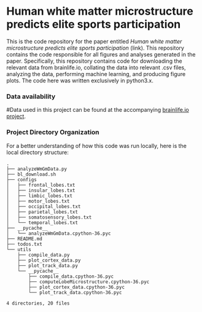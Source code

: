# Human white matter microstructure predicts elite sports participation

This is the code repository for the paper entitled _Human white matter microstructure predicts elite sports participation_ (link). This repository contains the code responsible for all figures and analyses generated in the paper. Specifically, this repository contains code for downloading the relevant data from brainlife.io, collating the data into relevant .csv files, analyzing the data, performing machine learning, and producing figure plots. The code here was written exclusively in python3.x.
<!--
#![fig1](./reports/figures/fig1.png)

#![fig2](./reports/figures/fig2.png)
-->
### Data availability

#Data used in this project can be found at the accompanying [brainlife.io project](LINKTOPROJ).

### Project Directory Organization

For a better understanding of how this code was run locally, here is the local directory structure:

	.
	├── analyzeWmGmData.py
	├── bl_download.sh
	├── configs
	│   ├── frontal_lobes.txt
	│   ├── insular_lobes.txt
	│   ├── limbic_lobes.txt
	│   ├── motor_lobes.txt
	│   ├── occipital_lobes.txt
	│   ├── parietal_lobes.txt
	│   ├── somatosensory_lobes.txt
	│   └── temporal_lobes.txt
	├── __pycache__
	│   └── analyzeWmGmData.cpython-36.pyc
	├── README.md
	├── todos.txt
	└── utils
	    ├── compile_data.py
	    ├── plot_cortex_data.py
	    ├── plot_track_data.py
	    └── __pycache__
	        ├── compile_data.cpython-36.pyc
	        ├── computeLobeMicrostructure.cpython-36.pyc
	        ├── plot_cortex_data.cpython-36.pyc
	        └── plot_track_data.cpython-36.pyc
	
	4 directories, 20 files

<!--
<sub> This material is based upon work supported by the National Science Foundation Graduate Research Fellowship under Grant No. 1342962. Any opinion, findings, and conclusions or recommendations expressed in this material are those of the authors(s) and do not necessarily reflect the views of the National Science Foundation. </sub>
-->
